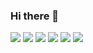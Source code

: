 ### Hi there 👋

<img src="https://img.shields.io/badge/C++ - 00599C?style=for-the-badge&logo=C++ &logoColor=white"/>
<img src="https://img.shields.io/badge/C Sharp-239120?style=for-the-badge&logo=C Sharp&logoColor=white"/>
<img src="https://img.shields.io/badge/Rust-000000?style=for-the-badge&logo=Rust&logoColor=white"/>
<img src="https://img.shields.io/badge/Go-00ADD8?style=for-the-badge&logo=Go&logoColor=white"/>

<img src="https://img.shields.io/badge/Docker-2496ED?style=for-the-badge&logo=Docker&logoColor=white"/>

<img src="https://img.shields.io/badge/VirusTotal-394EFF?style=for-the-badge&logo=VirusTotal&logoColor=white"/>



<!--
**D7MeKz/D7MeKz** is a ✨ _special_ ✨ repository because its `README.md` (this file) appears on your GitHub profile.

Here are some ideas to get you started:

- 🔭 I’m currently working on ...
- 🌱 I’m currently learning ...
- 👯 I’m looking to collaborate on ...
- 🤔 I’m looking for help with ...
- 💬 Ask me about ...
- 📫 How to reach me: ...
- 😄 Pronouns: ...
- ⚡ Fun fact: ...
-->
